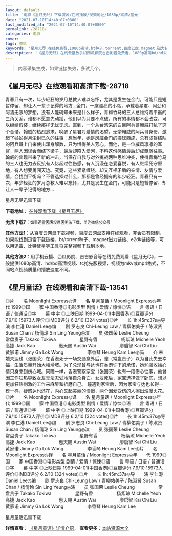 ```yaml
---
layout: default
title: '电影《星月无尽》下载资源/在线播放/视频地址/1080p/高清/蓝光'
date: "2021-07-10T14:40:07+0800"
last_modified_at: "2021-07-10T14:40:07+0800"
permalink: /28718/
categories: 电影
cover:
tags: 电影
keywords: '星月无尽,在线免费看,1080p高清,bt种子,torrent,百度云盘,magnet,磁力链,迅雷下载资源'
description: '《星月无尽》在线云播放手机西瓜影院吉吉影音免费看，1080p高清bd/hd未删减完整版和tc抢先枪版，mkv/mp4格式，附带bt/torrent种子、magnet/磁力链、百度云盘、网盘资源迅雷下载链接'
---
```


>内容采集生成，如果链接失效，多试几个。


## 《星月无尽》在线观看和高清下载-28718

青春只有一次，年少轻狂的岁月总教人难以忘怀，尤其是发生在金门，可能只是短暂停留、却让人一辈子记得的地方&hellip;金门，一座漂亮的小岛，承载着星君、阿劲和阿浯无限的梦想，没有人能确知未来是什么样子，青梅竹马的三人总维持着平衡的三角关系，谁都不愿意先动摇，他们以为只要不点破，所有的事情都不会改变，可以继续假装，继续那样无忧无虑。直到，一个从台湾来的白目阿兵哥翰威打乱了这个合谐。翰威的热烈追求，唤醒了星君对爱情的渴望，无奈翰威的阿兵哥身份，激起了姊姊得月尘封已久的往事：想当年，她是风靡金门的撞球西施，总有成群结队的阿兵哥上门来使出浑身解数，只为博得美人芳心。而他，是一位威风凛凛的军官，两人因误会而结下梁子，最后却陷入爱河，不料这份感情最后却成飘渺往事。翰威的出现带来了新的冲击，当保存自我与对外挑战两种思维冲突，使得青梅竹马的三人也无力去反抗有人忆起过往伤感，有人沉浸在恋爱喜悦，有人继续死守原地，有人想要勇闯天边。究竟，这些紧紧缠绕、却又互相矛盾的亲情、友情与爱情，会找到平衡吗？不管选择过什么，那都是曾经拥有的年少轻狂。青春只有一次，年少轻狂的岁月总教人难以忘怀，尤其是发生在金门，可能只是短暂停留、却让人一辈子记得的地方&hellip;


星月无尽迅雷下载

**下载地址**： [在线观看下载 《星月无尽》](https://www.993dy.com//vod-detail-id-19827.html) 


**无法下载?**：`如果迅雷因版权原因无法下载，关注微信公众号 `

**其他方法1**：从百度云网盘下载视频，百度云网盘支持在线观看，非会员有限制，如果能找到迅雷下载链接、bt/torrent种子、magnet磁力链接、e2dk链接等，可以用迅雷、比特彗星等工具将完整视频下载到本地。

**其他方法2**：用手机云播、西瓜影院、吉吉影音等在线免费观看《星月无尽》，一般提供1080p高清、hd/bd高清视频、tc抢先版视频，视频为mkv或mp4格式，不同站点视频质量和播放速度不同。


## 《星月童话》在线观看和高清下载-13541

◎片　　名 Moonlight Express◎译　　名 星月童话 / Moonlight Express◎年　　代 1999◎国　　家 中国香港◎电影类型 剧情 / 爱情 / 惊悚◎语　　言 粤语 / 日语 / 普通话◎字　　幕 中字 ◎上映日期 1999-04-01(中国香港)◎豆瓣评分 7.9/10 15973人评价◎iMDB评分 6.2/10 (324 votes)◎片　　长 1h:45m:37s◎导　　演 李仁港 Daniel Lee◎编　　剧 罗志良 Chi-Leung Law / 青柳佑美子 / 陈淑贤 Susan Chan / 杨倩玲 Sin Ling Yeung◎演　　员 张国荣 Leslie Cheung　　　　　 常盘贵子 Takako Tokiwa　　　　　 星野有香　　　　　 杨紫琼 Michelle Yeoh　　　　　 高捷 Jack Kao　　　　　 惠天赐 Austin Wai　　　　　 廖启智 Kai Chi Liu　　　　　 黄家诺 Jimmy Ga Lok Wong　　　　　 李香琴 Heung Kam Lee◎简　　介 未婚夫达也（张国荣）在香港死于一场交通意外后，瞳（常盘贵子）以为自此失去幸福，生活质量开始大幅滑坡。为了兑现曾与达也在香港许下的承诺，她勉强收拾心情只身来到伤心城。同瞳一样，香港警察家宝（张国荣）也有一段伤心往事，他曾因工作狂热导致女友无法忍受冷落自杀身亡。女友死后，家宝选择做了卧底，想以更加狂热刺激的工作来麻醉和折磨自己。 瞳遇到家宝后，因为家宝与达也长得一模一样，疑惑达也还在，内心又起美丽的憧憬，两个因爱受伤的人擦出烂漫火花。◎片　　名 Moonlight Express◎译　　名 星月童话 / Moonlight Express◎年　　代 1999◎国　　家 中国香港◎电影类型 剧情 / 爱情 / 惊悚◎语　　言 粤语 / 日语 / 普通话◎字　　幕 中字 ◎上映日期 1999-04-01(中国香港)◎豆瓣评分 7.9/10 15973人评价◎iMDB评分 6.2/10 (324 votes)◎片　　长 1h:45m:37s◎导　　演 李仁港 Daniel Lee◎编　　剧 罗志良 Chi-Leung Law / 青柳佑美子 / 陈淑贤 Susan Chan / 杨倩玲 Sin Ling Yeung◎演　　员 张国荣 Leslie Cheung　　　　　 常盘贵子 Takako Tokiwa　　　　　 星野有香　　　　　 杨紫琼 Michelle Yeoh　　　　　 高捷 Jack Kao　　　　　 惠天赐 Austin Wai　　　　　 廖启智 Kai Chi Liu　　　　　 黄家诺 Jimmy Ga Lok Wong　　　　　 李香琴 Heung Kam Lee◎片　　名 Moonlight Express◎译　　名 星月童话 / Moonlight Express◎年　　代 1999◎国　　家 中国香港◎电影类型 剧情 / 爱情 / 惊悚◎语　　言 粤语 / 日语 / 普通话◎字　　幕 中字 ◎上映日期 1999-04-01(中国香港)◎豆瓣评分 7.9/10 15973人评价◎iMDB评分 6.2/10 (324 votes)◎片　　长 1h:45m:37s◎导　　演 李仁港 Daniel Lee◎编　　剧 罗志良 Chi-Leung Law / 青柳佑美子 / 陈淑贤 Susan Chan / 杨倩玲 Sin Ling Yeung◎演　　员 张国荣 Leslie Cheung　　　　　 常盘贵子 Takako Tokiwa　　　　　 星野有香　　　　　 杨紫琼 Michelle Yeoh　　　　　 高捷 Jack Kao　　　　　 惠天赐 Austin Wai　　　　　 廖启智 Kai Chi Liu　　　　　 黄家诺 Jimmy Ga Lok Wong　　　　　 李香琴 Heung Kam Lee


星月童话迅雷下载

**详情查看**： [《星月童话》详情介绍](/movie/13541/)， **查看更多**：[本站资源大全](/movie/t/all/)


